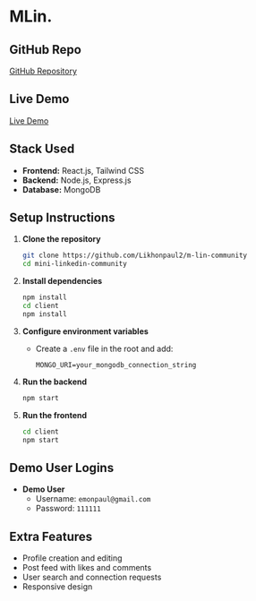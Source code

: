 # MLin.

## GitHub Repo
[GitHub Repository](https://github.com/Likhonpaul2/m-lin-community)

## Live Demo
[Live Demo](https://mini-linkedin-community-demo-url.com)

## Stack Used
- **Frontend:** React.js, Tailwind CSS
- **Backend:** Node.js, Express.js
- **Database:** MongoDB

## Setup Instructions

1. **Clone the repository**
    ```bash
    git clone https://github.com/Likhonpaul2/m-lin-community
    cd mini-linkedin-community
    ```

2. **Install dependencies**
    ```bash
    npm install
    cd client
    npm install
    ```

3. **Configure environment variables**
    - Create a `.env` file in the root and add:
      ```
      MONGO_URI=your_mongodb_connection_string
      ```

4. **Run the backend**
    ```bash
    npm start
    ```

5. **Run the frontend**
    ```bash
    cd client
    npm start
    ```

## Demo User Logins


- **Demo User**
  - Username: `emonpaul@gmail.com`
  - Password: `111111`

## Extra Features

- Profile creation and editing
- Post feed with likes and comments
- User search and connection requests
- Responsive design
